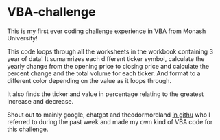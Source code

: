 # VBA-challenge
This is my first ever coding challenge experience in VBA from Monash University!

This code loops through all the worksheets in the workbook containing 3 year of data!
It sumamrizes each different ticker symbol, calculate the yearly change from the opening price to closing price and calculate the percent change and the total volume for each ticker. 
And format to a different color depending on the value as it loops through.

It also finds the ticker and value in percentage relating to the greatest increase and decrease.

Shout out to mainly google, chatgpt and theodormoreland [in githu](https://github.com/theodoremoreland/YearlyStocks/blob/master/AnalyzeStockData.cls) who I referred to during the past week and made my own kind of VBA code for this challenge.
